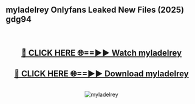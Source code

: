 <h2>myladelrey Onlyfans Leaked New Files (2025) gdg94</h2>
<br>
<div align="center">
<h2><a href="https://mediafiles.top/myladelrey&ref=git" rel="nofollow">🔴 CLICK HERE 🌐==►► Watch myladelrey</a></h2>
<h2><a href="https://mediafiles.top/myladelrey&ref=git" rel="nofollow">🔴 CLICK HERE 🌐==►► Download myladelrey</a></h2>
<br>
<a href="https://mediafiles.top/myladelrey&ref=git" rel="nofollow" data-target="animated-image.originalLink"><img src="https://i.ibb.co.com/xMMVF88/686577567.gif" alt="myladelrey" style="max-width: 100%; display: inline-block;" data-target="animated-image.originalImage"></a>
</div>
<br>
<br>